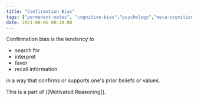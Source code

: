 ```yaml
---
title: "Confirmation Bias"
tags: ["permanent-notes", "cognitive-bias","psychology","meta-cognition" ]
date: 2021-08-06 00:19:00
---
```


Confirmation bias is the tendency to

- search for
- interpret
- favor
- recall information 
 
in a way that confirms or supports one's prior beliefs or values.

This is a part of [[Motivated Reasoning]].